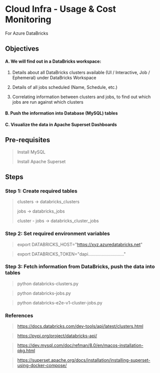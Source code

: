 # Cloud Infra - Usage & Cost Monitoring
For Azure DataBricks

## Objectives
#### A. We will find out in a DataBricks workspace:
>
1. Details about all DataBricks clusters available (UI / Interactive, Job / Ephemeral) under DataBricks Workspace
> 
2. Details of all jobs scheduled (Name, Schedule, etc.)
> 
3. Correlating information between clusters and jobs, to find out which jobs are run against which clusters

#### B. Push the information into Database (MySQL) tables

#### C. Visualize the data in Apache Superset Dashboards

## Pre-requisites
> Install MySQL
> 
> Install Apache Superset

## Steps

### Step 1: Create required tables 
> clusters -> databricks_clusters
> 
> jobs -> databricks_jobs
> 
> cluster - jobs ->  databricks_cluster_jobs

### Step 2: Set required environment variables
> export DATABRICKS_HOST="https://xyz.azuredatabricks.net"

> export DATABRICKS_TOKEN="dapi............................."

### Step 3: Fetch information from DataBricks, push the data into tables 
> python databricks-clusters.py

> python databricks-jobs.py

> python databricks-e2e-v1-cluster-jobs.py


### References
> https://docs.databricks.com/dev-tools/api/latest/clusters.html 

> https://pypi.org/project/databricks-api/

> https://dev.mysql.com/doc/refman/8.0/en/macos-installation-pkg.html

> https://superset.apache.org/docs/installation/installing-superset-using-docker-compose/



